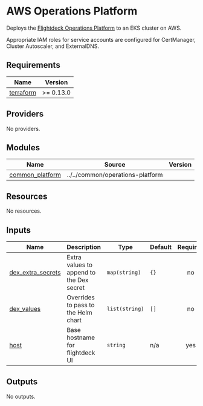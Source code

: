 # AWS Operations Platform

Deploys the [Flightdeck Operations Platform] to an EKS cluster on AWS.

Appropriate IAM roles for service accounts are configured for CertManager,
Cluster Autoscaler, and ExternalDNS.

[Flightdeck Operations Platform]: ../../common/operations-platform

<!-- BEGIN_TF_DOCS -->
## Requirements

| Name | Version |
|------|---------|
| <a name="requirement_terraform"></a> [terraform](#requirement\_terraform) | >= 0.13.0 |

## Providers

No providers.

## Modules

| Name | Source | Version |
|------|--------|---------|
| <a name="module_common_platform"></a> [common\_platform](#module\_common\_platform) | ../../common/operations-platform |  |

## Resources

No resources.

## Inputs

| Name | Description | Type | Default | Required |
|------|-------------|------|---------|:--------:|
| <a name="input_dex_extra_secrets"></a> [dex\_extra\_secrets](#input\_dex\_extra\_secrets) | Extra values to append to the Dex secret | `map(string)` | `{}` | no |
| <a name="input_dex_values"></a> [dex\_values](#input\_dex\_values) | Overrides to pass to the Helm chart | `list(string)` | `[]` | no |
| <a name="input_host"></a> [host](#input\_host) | Base hostname for flightdeck UI | `string` | n/a | yes |

## Outputs

No outputs.
<!-- END_TF_DOCS -->
